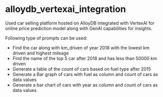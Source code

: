 # alloydb_vertexai_integration
Used car selling platform hosted on AlloyDB integrated with VertexAI for online price prediction model along with GenAI capabilities for insights.

Following type of prompts can be used:

* Find the car along with km_driven of year 2018 with the lowest km driven and highest mileage
* Find the name of the top 5 car after 2018 and has less than 50000 km driven
* Generate a table of the count of cars based on fuel type after 2015
* Generate a Bar graph of cars with fuel as column and count of cars as data values
* Generate a bar chart of cars with year as column and count of cars as data values
